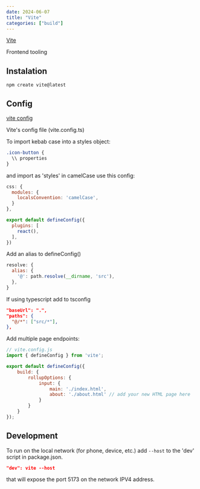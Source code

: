 ```yaml
---
date: 2024-06-07
title: "Vite"
categories: ["build"]
---
```



[Vite](https://vitejs.dev/)

Frontend tooling

## Instalation

```code
npm create vite@latest
```

## Config

[vite config](https://vitejs.dev/config)

Vite's config file (vite.config.ts)

To import kebab case into a styles object:

```css
.icon-button {
  \\ properties
}
```

and import as 'styles' in camelCase use this config:

```js
css: {
  modules: {
    localsConvention: 'camelCase',
  }
},
```

```js
export default defineConfig({
  plugins: [
    react(),
  ],
})
```

Add an alias to defineConfig()

```js
resolve: {
  alias: {
    '@': path.resolve(__dirname, 'src'),
  },
}
```

If using typescript add to tsconfig

```json
"baseUrl": ".",
"paths": {
  "@/*": ["src/*"],
},
```

Add multiple page endpoints:

```js
// vite.config.js
import { defineConfig } from 'vite';

export default defineConfig({
    build: {
        rollupOptions: {
            input: {
                main: './index.html',
                about: './about.html' // add your new HTML page here
            }
        }
    }
});
```

## Development

To run on the local network (for phone, device, etc.) add `--host` to the 'dev' script in package.json.

```json
"dev": vite --host
```

 that will expose the port 5173 on the network IPV4 address.
